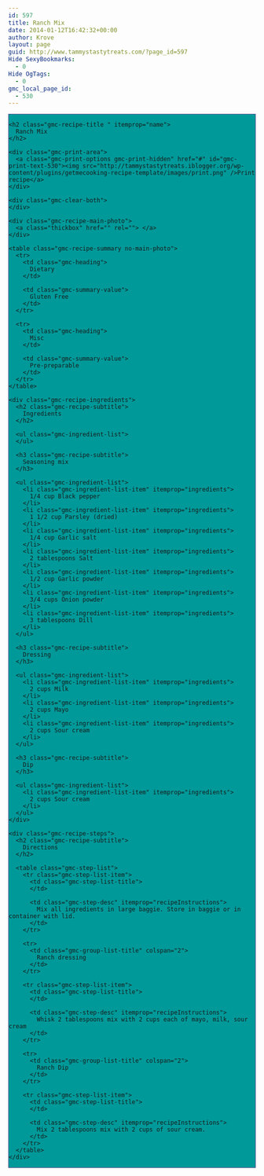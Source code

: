 ```yaml
---
id: 597
title: Ranch Mix
date: 2014-01-12T16:42:32+00:00
author: Krove
layout: page
guid: http://www.tammystastytreats.com/?page_id=597
Hide SexyBookmarks:
  - 0
Hide OgTags:
  - 0
gmc_local_page_id:
  - 530
---
```

<div id="recipes">
  <div class="gmc-recipe" id="gmc-print-530" itemscope itemtype="http://schema.org/Recipe" style="background-color:#009999; border-color:#58528f;border-style:solid;border-width:thin;">
    <meta property="og:site_name" content="http://tammystastytreats.iblogger.org" />
    
    <h2 class="gmc-recipe-title " itemprop="name">
      Ranch Mix
    </h2>
    
    <div class="gmc-print-area">
      <a class="gmc-print-options gmc-print-hidden" href="#" id="gmc-print-text-530"><img src="http://tammystastytreats.iblogger.org/wp-content/plugins/getmecooking-recipe-template/images/print.png" />Print recipe</a>
    </div>
    
    <div class="gmc-clear-both">
    </div>
    
    <div class="gmc-recipe-main-photo">
      <a class="thickbox" href="" rel=""> </a>
    </div>
    
    <table class="gmc-recipe-summary no-main-photo">
      <tr>
        <td class="gmc-heading">
          Dietary
        </td>
        
        <td class="gmc-summary-value">
          Gluten Free
        </td>
      </tr>
      
      <tr>
        <td class="gmc-heading">
          Misc
        </td>
        
        <td class="gmc-summary-value">
          Pre-preparable
        </td>
      </tr>
    </table>
    
    <div class="gmc-recipe-ingredients">
      <h2 class="gmc-recipe-subtitle">
        Ingredients
      </h2>
      
      <ul class="gmc-ingredient-list">
      </ul>
      
      <h3 class="gmc-recipe-subtitle">
        Seasoning mix
      </h3>
      
      <ul class="gmc-ingredient-list">
        <li class="gmc-ingredient-list-item" itemprop="ingredients">
          1/4 cup Black pepper
        </li>
        <li class="gmc-ingredient-list-item" itemprop="ingredients">
          1 1/2 cup Parsley (dried)
        </li>
        <li class="gmc-ingredient-list-item" itemprop="ingredients">
          1/4 cup Garlic salt
        </li>
        <li class="gmc-ingredient-list-item" itemprop="ingredients">
          2 tablespoons Salt
        </li>
        <li class="gmc-ingredient-list-item" itemprop="ingredients">
          1/2 cup Garlic powder
        </li>
        <li class="gmc-ingredient-list-item" itemprop="ingredients">
          3/4 cups Onion powder
        </li>
        <li class="gmc-ingredient-list-item" itemprop="ingredients">
          3 tablespoons Dill
        </li>
      </ul>
      
      <h3 class="gmc-recipe-subtitle">
        Dressing
      </h3>
      
      <ul class="gmc-ingredient-list">
        <li class="gmc-ingredient-list-item" itemprop="ingredients">
          2 cups Milk
        </li>
        <li class="gmc-ingredient-list-item" itemprop="ingredients">
          2 cups Mayo
        </li>
        <li class="gmc-ingredient-list-item" itemprop="ingredients">
          2 cups Sour cream
        </li>
      </ul>
      
      <h3 class="gmc-recipe-subtitle">
        Dip
      </h3>
      
      <ul class="gmc-ingredient-list">
        <li class="gmc-ingredient-list-item" itemprop="ingredients">
          2 cups Sour cream
        </li>
      </ul>
    </div>
    
    <div class="gmc-recipe-steps">
      <h2 class="gmc-recipe-subtitle">
        Directions
      </h2>
      
      <table class="gmc-step-list">
        <tr class="gmc-step-list-item">
          <td class="gmc-step-list-title">
          </td>
          
          <td class="gmc-step-desc" itemprop="recipeInstructions">
            Mix all ingredients in large baggie. Store in baggie or in container with lid.
          </td>
        </tr>
        
        <tr>
          <td class="gmc-group-list-title" colspan="2">
            Ranch dressing
          </td>
        </tr>
        
        <tr class="gmc-step-list-item">
          <td class="gmc-step-list-title">
          </td>
          
          <td class="gmc-step-desc" itemprop="recipeInstructions">
            Whisk 2 tablespoons mix with 2 cups each of mayo, milk, sour cream
          </td>
        </tr>
        
        <tr>
          <td class="gmc-group-list-title" colspan="2">
            Ranch Dip
          </td>
        </tr>
        
        <tr class="gmc-step-list-item">
          <td class="gmc-step-list-title">
          </td>
          
          <td class="gmc-step-desc" itemprop="recipeInstructions">
            Mix 2 tablespoons mix with 2 cups of sour cream.
          </td>
        </tr>
      </table>
    </div>
  </div>
</div>